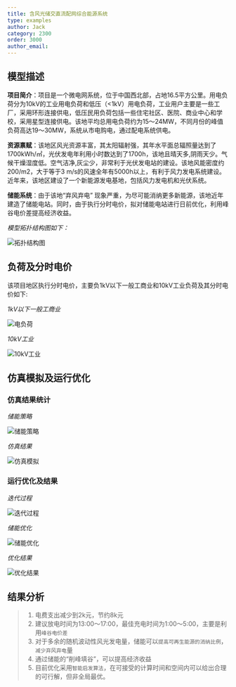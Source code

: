 ```yaml
---
title: 含风光储交直流配网综合能源系统
type: examples
author: Jack
category: 2300
order: 3000
author_email: 
---
```


## 模型描述

**项目简介**：项目是一个微电网系统，位于中国西北部，占地16.5平方公里。用电负荷分为10kV的工业用电负荷和低压（<1kV）用电负荷，工业用户主要是一些工厂，采用环形连接供电，低压民用负荷包括一些住宅社区、医院、商业中心和学校，采用星型连接供电。该地平均总用电负荷约为15～24MW，不同月份的峰值负荷高达19～30MW，系统从市电购电，通过配电系统供电。

**资源禀赋**：该地区风光资源丰富，其太阳辐射强，其年水平面总辐照量达到了1700kWh/㎡，光伏发电年利用小时数达到了1700h，该地且晴天多,阴雨天少。气候干燥湿度低。空气洁净,灰尘少，非常利于光伏发电站的建设。该地风能密度约200/m2，大于等于3 m/s的风速全年有5000h以上，有利于风力发电系统建设。近年来，该地区建设了一个新能源发电基地，包括风力发电机和光伏系统。

**储能系统**：由于该地“弃风弃电” 现象严重，为尽可能消纳更多新能源，该地近年建造了储能电站。同时，由于执行分时电价，拟对储能电站进行日前优化，利用峰谷电价差提高经济收益。


*模型拓扑结构图如下：*

![拓扑结构图](./image9.png "拓扑结构图")


## 负荷及分时电价

该项目地区执行分时电价，主要负1kV以下一般工商业和10kV工业负荷及其分时电价如下:

*1kV以下一般工商业*

![电负荷](./image10.png "电负荷")

*10kV工业*

![10kV工业](./image11.png "10kV工业")


## 仿真模拟及运行优化

### 仿真结果统计

*储能策略*

![储能策略](./image12.png )

 *仿真结果*

![仿真模拟](./image13.png)

### 运行优化及结果

*迭代过程*

![迭代过程](./image15.png)

*储能优化*

![储能优化](./image14.png)

*优化结果*

![优化结果](./image16.png)


## 结果分析

>1. 电费支出减少到2k元，节约8k元
>2. 建议放电时间为13:00～17:00，最佳充电时间为1:00～5:00，主要是利用`峰谷电价差`
>3. 对于多余的随机波动性风光发电量，储能可以`提高可再生能源的消纳比例`，`减少弃风弃电`量
>4. 通过储能的“削峰填谷”，可以提高经济收益
>5. 目前优化采用`智能启发算法`，在可接受的计算时间和空间内可以给出合理的可行解，但非全局最优。
